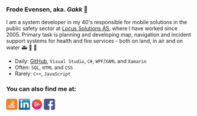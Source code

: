 ### Frode Evensen, aka. _Gakk_ 👋

I am a system developer in my 40's responsible for mobile solutions in the public safety sector at [Locus Solutions AS](https://github.com/LocusSolutions), where I have worked since 2005. Primary task is planning and developing map, navigation and incident support systems for health and fire services - both on land, in air and on water 🚑 🚒 🚁

* Daily: [GitHub](https://github.com/Gakk), `Visual Studio`, `C#`, `WPF`/`XAML` and `Xamarin`
* Often: `SQL`, `HTML` and `CSS`
* Rarely: `C++`, `JavaScript`

### You can also find me at:
<a href="https://stackoverflow.com/users/146921/frode-evensen?tab=profile" target="blank"><img src="https://github.com/Gakk/Gakk/blob/main/images/stackoverflow.png" alt="StackOverflow" height="30" /></a>
<a href="https://linkedin.com/in/FrodeEvensen" target="blank"><img src="https://github.com/Gakk/Gakk/blob/main/images/linkedin.png" alt="LinkedIn" height="30" /></a>
<a href="https://app.pluralsight.com/profile/Gakk" target="blank"><img src="https://github.com/Gakk/Gakk/blob/main/images/pluralsight.jpg" alt="Pluralsight" height="30" /></a>
<a href="https://facebook.com/frode.evensen" target="blank"><img src="https://github.com/Gakk/Gakk/blob/main/images/facebook.png" alt="Facebook" height="30" /></a>
<!-- <a href="https://twitter.com/GakkNet" target="blank"><img src="https://github.com/Gakk/Gakk/blob/main/images/twitter.png" alt="Twitter" height="30" /></a> -->
<!-- <a href="https://youtube.com/c/FrodeEvensen" target="blank"><img src="https://github.com/Gakk/Gakk/blob/main/images/youtube.png" alt="Youtube" height="30" /></a> -->
